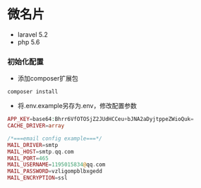 # 微名片 

- laravel 5.2
- php 5.6

### 初始化配置

- 添加composer扩展包

```shell
composer install
```

- 将.env.example另存为.env，修改配置参数

```php
APP_KEY=base64:Bhrr6VfOTOSjZ2JUdHCCeu+bJNA2aDyjtppeZWioQuk=    
CACHE_DRIVER=array

/*===email config example===*/
MAIL_DRIVER=smtp
MAIL_HOST=smtp.qq.com
MAIL_PORT=465
MAIL_USERNAME=1195015834@qq.com
MAIL_PASSWORD=vzligompblbxgedd
MAIL_ENCRYPTION=ssl

```
